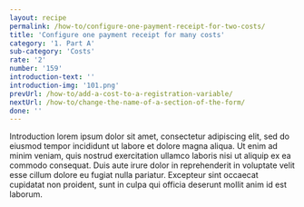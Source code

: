 ```yaml
---
layout: recipe
permalink: /how-to/configure-one-payment-receipt-for-two-costs/
title: 'Configure one payment receipt for many costs'
category: '1. Part A'
sub-category: 'Costs'
rate: '2'
number: '159'
introduction-text: ''
introduction-img: '101.png'
prevUrl: /how-to/add-a-cost-to-a-registration-variable/
nextUrl: /how-to/change-the-name-of-a-section-of-the-form/
done: ''
---
```


Introduction lorem ipsum dolor sit amet, consectetur adipiscing elit, sed do eiusmod tempor incididunt ut labore et dolore magna aliqua. Ut enim ad minim veniam, quis nostrud exercitation ullamco laboris nisi ut aliquip ex ea commodo consequat. Duis aute irure dolor in reprehenderit in voluptate velit esse cillum dolore eu fugiat nulla pariatur. Excepteur sint occaecat cupidatat non proident, sunt in culpa qui officia deserunt mollit anim id est laborum.
